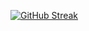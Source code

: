[![GitHub Streak](https://streak-stats.demolab.com?user=Amdad92&hide_border=true)](https://git.io/streak-stats)
